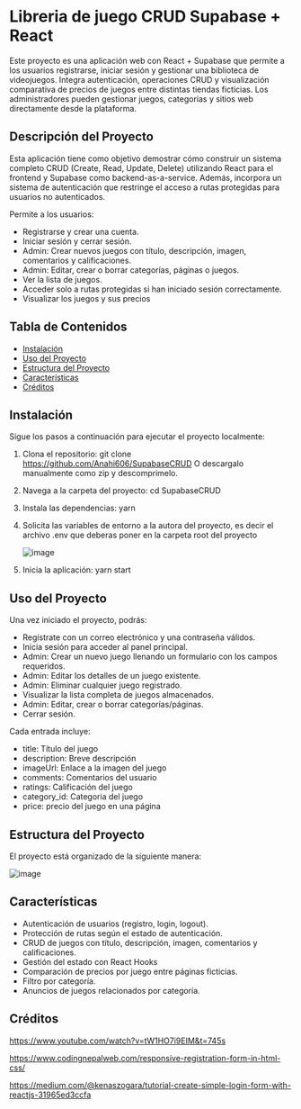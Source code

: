 # Libreria de juego CRUD Supabase + React

Este proyecto es una aplicación web con React + Supabase que permite a los usuarios registrarse, iniciar sesión y gestionar una biblioteca de videojuegos. Integra autenticación, operaciones CRUD y visualización comparativa de precios de juegos entre distintas tiendas ficticias. Los administradores pueden gestionar juegos, categorías y sitios web directamente desde la plataforma.

## Descripción del Proyecto

Esta aplicación tiene como objetivo demostrar cómo construir un sistema completo CRUD (Create, Read, Update, Delete) utilizando React para el frontend y Supabase como backend-as-a-service. Además, incorpora un sistema de autenticación que restringe el acceso a rutas protegidas para usuarios no autenticados.

Permite a los usuarios:
- Registrarse y crear una cuenta.
- Iniciar sesión y cerrar sesión.
- Admin: Crear nuevos juegos con título, descripción, imagen, comentarios y calificaciones.
- Admin: Editar, crear o borrar categorías, páginas o juegos.
- Ver la lista de juegos.
- Acceder solo a rutas protegidas si han iniciado sesión correctamente.
- Visualizar los juegos y sus precios
  

## Tabla de Contenidos

- [Instalación](#instalación)
- [Uso del Proyecto](#uso-del-proyecto)
- [Estructura del Proyecto](#estructura-del-proyecto)
- [Características](#características)
- [Créditos](#créditos)

## Instalación

Sigue los pasos a continuación para ejecutar el proyecto localmente:

1. Clona el repositorio:
   git clone https://github.com/Anahi606/SupabaseCRUD
   O descargalo manualmente como zip y descomprimelo.
2. Navega a la carpeta del proyecto:
   cd SupabaseCRUD
4. Instala las dependencias:
   yarn
5. Solicita las variables de entorno a la autora del proyecto, es decir el archivo .env que deberas poner en la carpeta root del proyecto
   
   ![image](https://github.com/user-attachments/assets/4cbd5079-1189-4d44-b73d-1a478b9a0c23)
7. Inicia la aplicación:
   yarn start
   

## Uso del Proyecto
Una vez iniciado el proyecto, podrás:

- Regístrate con un correo electrónico y una contraseña válidos.
- Inicia sesión para acceder al panel principal.
- Admin: Crear un nuevo juego llenando un formulario con los campos requeridos.
- Admin: Editar los detalles de un juego existente.
- Admin: Eliminar cualquier juego registrado.
- Visualizar la lista completa de juegos almacenados.
- Admin: Editar, crear o borrar categorías/páginas.
- Cerrar sesión.

Cada entrada incluye:
- title: Título del juego
- description: Breve descripción
- imageUrl: Enlace a la imagen del juego
- comments: Comentarios del usuario
- ratings: Calificación del juego
- category_id: Categoria del juego
- price: precio del juego en una página

## Estructura del Proyecto
El proyecto está organizado de la siguiente manera:

![image](https://github.com/user-attachments/assets/a66fc19a-88c4-4c55-b309-8393e6674a08)


## Características
- Autenticación de usuarios (registro, login, logout).
- Protección de rutas según el estado de autenticación.
- CRUD de juegos con título, descripción, imagen, comentarios y calificaciones.
- Gestión del estado con React Hooks
- Comparación de precios por juego entre páginas ficticias.
- Filtro por categoría.
- Anuncios de juegos relacionados por categoría.

## Créditos
https://www.youtube.com/watch?v=tW1HO7i9EIM&t=745s

https://www.codingnepalweb.com/responsive-registration-form-in-html-css/

https://medium.com/@kenaszogara/tutorial-create-simple-login-form-with-reactjs-31965ed3ccfa
